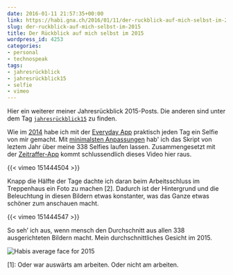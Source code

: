 ```yaml
---
date: 2016-01-11 21:57:35+00:00
link: https://habi.gna.ch/2016/01/11/der-ruckblick-auf-mich-selbst-im-2015/
slug: der-ruckblick-auf-mich-selbst-im-2015
title: Der Rückblick auf mich selbst im 2015
wordpress_id: 4253
categories:
- personal
- technospeak
tags:
- jahresrückblick
- jahresrückblick15
- selfie
- vimeo
---
```


Hier ein weiterer meiner Jahresrückblick 2015-Posts. Die anderen sind unter dem Tag [`jahresrückblick15`](https://habi.gna.ch/tag/jahresruckblick15) zu finden.

Wie im [2014](https://habi.gna.ch/2015/01/10/jahresruckblick-auf-mich-selbst/) habe ich mit der [Everyday App](http://everyday-app.com) praktisch jeden Tag ein Selfie von mir gemacht. Mit [minimalsten Anpassungen](https://github.com/habi/facealign/commits/master) hab' ich das Skript von leztem Jahr über meine 338 Selfies laufen lassen. Zusammengesetzt mit der [Zeitraffer-App](http://zeitraffer.veronicasoft.com) kommt schlussendlich dieses Video hier raus.

{{< vimeo 151444504 >}}

Knapp die Hälfte der Tage dachte ich daran beim Arbeitsschluss im Treppenhaus ein Foto zu machen [2]. Dadurch ist der Hintergrund und die Beleuchtung in diesen Bildern etwas konstanter, was das Ganze etwas schöner zum anschauen macht.

{{< vimeo 151444547 >}}

So seh’ ich aus, wenn mensch den Durchschnitt aus allen 338 ausgerichteten Bildern macht. Mein durchschnittliches Gesicht im 2015.

![Habis average face for 2015](https://habi.gna.ch/wp-content/uploads/2016/01/AVG_out_Habi_2015.jpg)

[1]: Oder war auswärts am arbeiten. Oder nicht am arbeiten.
